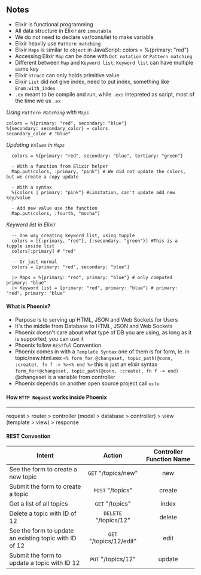 ## Notes
- Elixir is functional programming
- All data structure in Elixir are `immutable`
- We do not need to declare var/cons/let to make variable
- Elixir heavily use `Pattern matching`
- Elixir `Maps` is similar to `object` in JavaScript: colors = %{primary: "red"}
- Accessing Elixir `Map` can be done with `Dot notation` or `Pattern matching`
- Different between `Map` and `Keyword list`, `Keyword list` can have multiple same key
- Elixir `Struct` can only holds primitive value
- Elixir `List` did not give index, need to put index, something like `Enum.with_index`
- `.ex` meant to be compile and run, while `.exs` intepreted as script, most of the time we us `.ex`

*Using `Pattern Matching` with `Maps`*
```
colors = %{primary: "red", secondary: "blue"}
%{secondary: secondary_color} = colors
secondary_color # "blue"
```

*Updating `Values` in `Maps`*
```
  colors = %{primary: "red", secondary: "blue", tertiary: "green"}

  - With a function from Elixir helper
  Map.put(colors, :primary, "pink") # We did not update the colors, but we create a copy update

  - With a syntax
  %{colors | primary: "pink"} #Limitation, can't update add new key/value

  - Add new value use the function
  Map.put(colors, :fourth, "mocha")
```

*Keyword list in Elixir*
```
  -- One way creating keyword list, using tupple
  colors = [{:primary, "red"}, {:secondary, "green"}] #This is a tupple inside list
  colors[:primary] # "red"

  -- Or just normal
  colors = [primary: "red", secondary: "blue"]

  |> Maps = %{primary: "red", primary: "blue"} # only computed primary: "blue"
  |> Keyword list = [primary: "red", primary: "blue"] # primary: "red", primary: "blue"

```

#### What is Phoenix?
- Purpose is to serving up HTML, JSON and Web Sockets for Users
- It's the middle from Database to HTML, JSON and Web Sockets
- Phoenix doesn't care about what type of DB you are using, as long as it is supported, you can use it
- Phoenix follow `RESTful` Convention
- Phoenix comes in with a `Template Syntax` one of them is for form, ie. in topic/new.html.eex `<% form_for @changeset, topic_path(@conn, :create), fn f -> %><% end %>` this is just an elixir syntax `form_for(@changeset, topic_path(@conn, :create), fn f -> end)` @changeset is a variable from controller
- Phoenix depends on another open source project call `ecto`

#### How `HTTP Request` works inside Phoenix
---
request > router > controller (model > database > controller) > view (template > view) > response

#### REST Convention

| Intent        | Action           | Controller Function Name  |
| ------------- |:-------------:| :-----:|
| See the form to create a new topic | `GET` "/topics/new" | new |
| Submit the form to create a topic | `POST` "/topics" | create |
| Get a list of all topics | `GET` "/topics" | index |
| Delete a topic with ID of 12 | `DELETE` "/topics/12" | delete |
| See the form to update an existing topic with ID of 12 | `GET` "/topics/12/edit" | edit |
| Submit the form to update a topic with ID 12 | `PUT` "/topics/12" | update |
